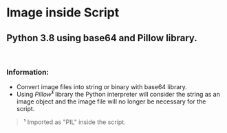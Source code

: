 # Image inside Script
## Python 3.8 using base64 and Pillow library.

<br>

### Information:

- Convert image files into string or binary with base64 library.
- Using _Pillow_**¹** library the Python interpreter will consider the string as an image object and the
image file will no longer be necessary for the script.

> **¹** Imported as "PIL" inside the script.
